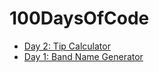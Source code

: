# 100DaysOfCode

* [Day 2: Tip Calculator](https://github.com/tomweinandy/100DaysOfCode/blob/master/Day%202.py) 
* [Day 1: Band Name Generator](https://github.com/tomweinandy/100DaysOfCode/blob/master/Day%201.py)
